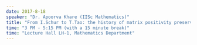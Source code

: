 ```yaml
---
date: 2017-8-18
speaker: "Dr. Apoorva Khare (IISc Mathematics)"
title: "From I.Schur to T.Tao: the history of matrix positivity preservers"
time: "3 PM - 5:15 PM (with a 15 minute break)" 
time: "Lecture Hall LH-1, Mathematics Department"
---
```


